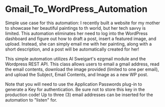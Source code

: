 # Gmail_To_WordPress_Automation

Simple use case for this automation: I recently built a website for my mother to showcase her beautiful paintings to th world, but her tech savvy is limited. This automation eliminates her need to log into the WordPress dashboard and figure out how to draft a post, insert a featured image, and upload. Instead, she can simply email me with her painting, along with a short description, and a post will be automatically created for her!

This simple automation utilizes Al Sweigart's ezgmail module and the Wordpress REST API. This class allows users to email a gmail address, read the email contents, download the image provided (limited to one per email), and upload the Subject, Email Contents, and Image as a new WP post.

Note that you will need to use the Application Passwords plug-in to generate a Key for authentication. Be sure not to store this key in the production code! Up to three (3) email addresses can be inserted for the automation to "listen" for. 

